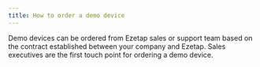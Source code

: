 ```yaml
---
title: How to order a demo device
---
```


Demo devices can be ordered from Ezetap sales or support team based on the contract established between your company and Ezetap. Sales executives are the first touch point for ordering a demo device.